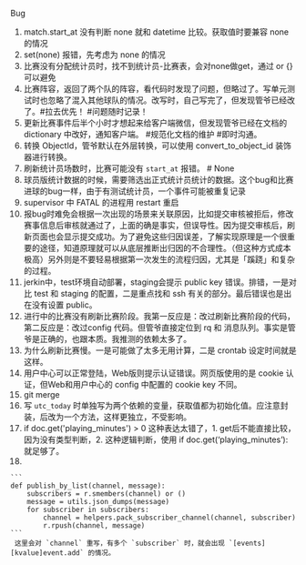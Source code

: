 Bug

1. match.start_at 没有判断 none 就和 datetime 比较。获取值时要兼容 none 的情况
2. set(none) 报错，先考虑为 none  的情况
3. 比赛没有分配统计员时，找不到统计员-比赛表，会对none做get，通过 or {} 可以避免
4. 比赛阵容，返回了两个队的阵容，看代码时发现了问题，但略过了。写单元测试时也忽略了混入其他球队的情况。改写时，自己写完了，但发现管爷已经改了。#拉去优先！ #问题随时记录！
5. 更新比赛事件后半个小时才想起来给客户端微信，但发现管爷已经在文档的 dictionary 中改好，通知客户端。 #规范化文档的维护 #即时沟通。
6. 转换 ObjectId，管爷默认在外层转换，可以使用 convert_to_object_id 装饰器进行转换。
7. 刷新统计员场数时，比赛可能没有 `start_at` 报错。 # None
8. 球员版统计数据的时候，需要筛选出正式统计员统计的数据。这个bug和比赛进球的bug一样，由于有测试统计员，一个事件可能被重复记录
9. supervisor 中 FATAL 的进程用 restart 重启
10. 报bug时难免会根据一次出现的场景来关联原因，比如提交审核被拒后，修改赛事信息后审核就通过了，上面的确是事实，但误导性。因为提交审核后，刷新页面也会显示提交成功。为了避免这些归因误差，了解实现原理是一个很重要的途径，知道原理就可以从底层推断出归因的不合理性。（但这种方式成本极高）另外则是不要轻易根据第一次发生的流程归因，尤其是「蹊跷」和复杂的过程。
11. jerkin中，test环境自动部署，staging会提示 public key 错误。排错，一是对比 test 和 staging 的配置，二是重点找和 ssh 有关的部分。最后错误也是出在没有设置 public。
12. 进行中的比赛没有刷新比赛阶段。我第一反应是：改过刷新比赛阶段的代码，第二反应是：改过config 代码。但管爷直接定位到 rq 和 消息队列。事实是管爷是正确的，也跟本质。我推测的依赖太多了。
13. 为什么刷新比赛慢。一是可能做了太多无用计算，二是 crontab 设定时间就是这样。
14. 用户中心可以正常登陆，Web版则提示认证错误。网页版使用的是 cookie 认证，但Web和用户中心的 config 中配置的 cookie key 不同。
15. git merge
16. 写 `utc_today` 时单独写为两个依赖的变量，获取值都为初始化值。应注意封装，后改为一个方法，这样更独立，不受影响。
17. if doc.get('playing_minutes') > 0  这种表达太错了，1. get后不能直接比较，因为没有类型判断，2. 这种逻辑判断，使用 if doc.get(‘playing_minutes’): 就足够了。
18.

	```
	def publish_by_list(channel, message):
	    subscribers = r.smembers(channel) or ()
    	message = utils.json_dumps(message)
    	for subscriber in subscribers:
        	channel = helpers.pack_subscriber_channel(channel, subscriber)
	        r.rpush(channel, message)
	```
	 这里会对 `channel` 重写，有多个 `subscriber` 时，就会出现 `[events][kvalue]event.add` 的情况。
